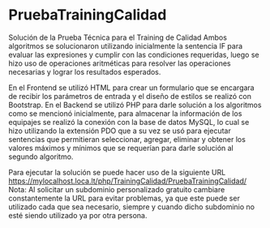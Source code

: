 # PruebaTrainingCalidad
Solución de la Prueba Técnica para el Training de Calidad 
Ambos algoritmos se solucionaron utilizando inicialmente la sentencia IF para evaluar las expresiones y cumplir con las condiciones requeridas, luego
se hizo uso de operaciones aritméticas para resolver las operaciones necesarias y lograr los resultados esperados.

En el Frontend se utilizó HTML para crear un formulario que se encargara de recibir los parámetros de entrada y el diseño de estilos se realizó con Bootstrap.
En el Backend se utilizó PHP para darle solución a los algoritmos como se mencionó inicialmente, para almacenar la información de los equipajes se realizó 
la conexión con la base de datos MySQL, lo cual se hizo utilizando la extensión PDO que a su vez se usó para ejecutar sentencias que permitieran 
seleccionar, agregar, eliminar y obtener los valores máximos y mínimos que se requerían para darle solución al segundo algoritmo.

Para ejecutar la solución se puede hacer uso de la siguiente URL https://mylocalhost.loca.lt/php/TrainingCalidad/PruebaTrainingCalidad/ 
Nota: Al solicitar un subdominio personalizado gratuito cambiare constantemente la URL para evitar problemas, ya que este puede ser utilizado cada que sea necesario, siempre y cuando dicho subdominio no esté siendo utilizado ya por otra persona.

